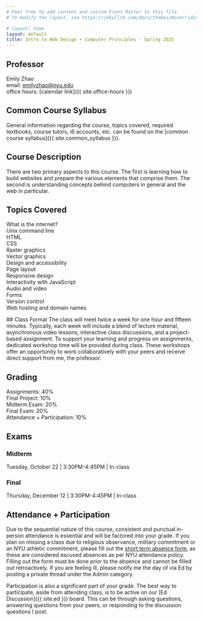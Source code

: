 ```yaml
---
# Feel free to add content and custom Front Matter to this file.
# To modify the layout, see https://jekyllrb.com/docs/themes/#overriding-theme-defaults

# layout: home
layout: default
title: Intro to Web Design + Computer Principles - Spring 2025
---
```


<link rel="stylesheet" href="{{ site.url }}{{ site.baseurl }}/assets/css/styles.css">

<div class="syllabus" markdown="1">
<div class="column-1" markdown="1">

## Professor
Emily Zhao  
email: emilyzhao@nyu.edu  
office hours: [calendar link]({{ site.office-hours }})

## Common Course Syllabus
General information regarding the course, topics covered, required textbooks, course tutors, i6 accounts, etc. can be found on the [common course syllabus]({{ site.common_syllabus }}).

## Course Description
There are two primary aspects to this course. The first is learning how to build websites and prepare the various elements that comprise them. The second is understanding concepts behind computers in general and the web in particular. 

## Topics Covered
What is the internet?  
Unix command line  
HTML  
CSS  
Raster graphics  
Vector graphics  
Design and accessibility   
Page layout  
Responsive design  
Interactivity with JavaScript  
Audio and video  
Forms  
Version control  
Web hosting and domain names

</div>

<div class="column-2" markdown="1">
## Class Format
The class will meet twice a week for one hour and fifteen minutes. Typically, each week will include a blend of lecture material, asynchronous video lessons, interactive class discussions, and a project-based assignment. To support your learning and progress on assignments, dedicated workshop time will be provided during class. These workshops offer an opportunity to work collaboratively with your peers and receive direct support from me, the professor.

## Grading
Assignments: 40%  
Final Project: 10%  
Midterm Exam: 20%  
Final Exam: 20%  
Attendance + Participation: 10%

## Exams
### Midterm 
Tuesday, October 22 | 3:30PM-4:45PM | In-class
### Final
Thursday, December 12 | 3:30PM-4:45PM | In-class

## Attendance + Participation
Due to the sequential nature of this course, consistent and punctual in-person attendance is essential and will be factored into your grade. If you plan on missing a class due to religious observance, military commitment or an NYU athletic commitment, please fill out the [short term absence form]({{site.absence-form}}), as these are considered excused absences as per NYU attendance policy. Filling out the form must be done prior to the absence and cannot be filled out retroactively. If you are feeling ill, please notify me the day of via Ed by posting a private thread under the Admin category.

Participation is also a significant part of your grade. The best way to participate, aside from attending class, is to be active on our [Ed Discussion]({{ site.ed }}) board. This can be through asking questions, answering questions from your peers, or responding to the discussion questions I post. 


<!-- ## i6 Account
In addition to your NYU Home Account, we will be using a web hosting account on a Unix server which will be assigned to you automatically based on your enrollment. This is called an [“i6” account](https://cims.nyu.edu/webapps/content/systems/resources/i6) and we will use it to host our websites. Common questions about i6 accounts are answered on this [FAQ page](https://cims.nyu.edu/webapps/content/systems/resources/i6/faq). If you forget your i6 password and would like to reset it, go to [this page](https://cims.nyu.edu/webapps/content/systems/resources/i6/resetpassword) for instructions on how to do so.

## Computers and File Backup
As class time will include live coding and individual exercises, you are encouraged to bring a laptop computer. There are also multiple [student technology centers](https://www.nyu.edu/life/information-technology/teaching-and-learning-services/studios-and-computing-labs/student-technology-centers-computer-labs.html) on campus. Make sure to save copies of your projects and back them up to other media, such as an external drive or use a version control system like [GitHub](https://github.com/).

## Textbooks

### Required
[Learning Web Design: A Beginner’s Guide to HTML, CSS, JavaScript, and Web Graphics](https://bobcat.library.nyu.edu/permalink/f/1c17uag/nyu_aleph007494992)  
5th Edition  
Jennifer Robbins  
ISBN: 978-1-491-96020-2  

### Optional
[Responsive Web Design with HTML5 and CSS](https://bobcat.library.nyu.edu/permalink/f/ci13eu/nyu_aleph008942698)  
4th Edition  
Ben Frain  
ISBN: 978-1-803-24271-2  
</div> -->

</div>
